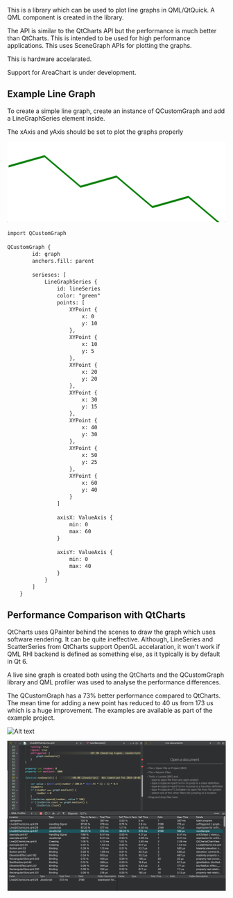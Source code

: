 This is a library which can be used to plot line graphs in QML/QtQuick. A QML component is created in the library.

The API is similar to the QtCharts API but the performance is much better than QtCharts. This is intended to be used for high performance applications. This uses SceneGraph APIs for plotting the graphs.

This is hardware accelarated.

Support for AreaChart is under development.

## Example Line Graph

To create a simple line graph, create an instance of QCustomGraph and add a LineGraphSeries element inside.

The xAxis and yAxis should be set to plot the graphs properly

![Alt text](images/lineGraph.png?raw=true "Simple Line Graph")

```
import QCustomGraph

QCustomGraph {
        id: graph
        anchors.fill: parent

        serieses: [
            LineGraphSeries {
                id: lineSeries
                color: "green"
                points: [
                    XYPoint {
                        x: 0
                        y: 10
                    },
                    XYPoint {
                        x: 10
                        y: 5
                    },
                    XYPoint {
                        x: 20
                        y: 20
                    },
                    XYPoint {
                        x: 30
                        y: 15
                    },
                    XYPoint {
                        x: 40
                        y: 30
                    },
                    XYPoint {
                        x: 50
                        y: 25
                    },
                    XYPoint {
                        x: 60
                        y: 40
                    }
                ]

                axisX: ValueAxis {
                    min: 0
                    max: 60
                }

                axisY: ValueAxis {
                    min: 0
                    max: 40
                }
            }
        ]
    }
```


## Performance Comparison with QtCharts

QtCharts uses QPainter behind the scenes to draw the graph which uses software rendering. It can be quite ineffective. Although, LineSeries and ScatterSeries from QtCharts support OpenGL accelaration, it won't work if QML RHI backend is defined as something else, as it typically is by default in Qt 6. 

A live sine graph is created both using the QtCharts and the QCustomGraph library and QML profiler was used to analyse the performance differences.

The QCustomGraph has a 73% better performance compared to QtCharts. The mean time for adding a new point has reduced to 40 us from 173 us which is a huge improvement.
The examples are available as part of the example project.

![Alt text](images/CustomGraphProfile.png?raw=true "QML Profiler statistics for custom qt graph")

![Alt text](images/QtChartsProfile.png?raw=true "QML Profiler statistics for Qt Charts")


